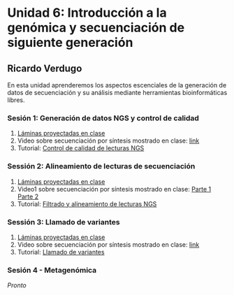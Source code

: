 # Unidad 6: Introducción a la genómica y secuenciación de siguiente generación #
## Ricardo Verdugo ##

En esta unidad aprenderemos los aspectos escenciales de la generación de datos de secuenciación y su análisis mediante herramientas bioinformáticas libres.

### Sesión 1: Generación de datos NGS y control de calidad ###

1. [Láminas proyectadas en clase](Sesion1_Generacion_Analisis_de_datosNGS_RAV_2019.pdf)
2. Video sobre secuenciación por síntesis mostrado en clase: [link](https://youtu.be/C0lPYZNAljQ)
3. Tutorial: [Control de calidad de lecturas NGS](Tutorial_Control_de_calidad_de_lecturas_NGS.md)

### Sessión 2: Alineamiento de lecturas de secuenciación ###
1. [Láminas proyectadas en clase](Sesion2_Alineamineto_de_datos_NGS_RAV_2019.pdf)
2. Video1 sobre secuenciación por síntesis mostrado en clase: [Parte 1](https://www.youtube.com/watch?v=lrVdCKd4S8I)  [Parte 2](https://www.youtube.com/watch?v=gj19_DKhFXw)
3. Tutorial: [Filtrado y alineamiento de lecturas NGS](Tutorial_filtro_alineamiento_lecturas_chilegenomicolab.md)

### Sessión 3: Llamado de variantes ###
1. [Láminas proyectadas en clase](Sesion3_Llamado_de_variantes_RAV_2019.pdf)
2. Video sobre secuenciación por síntesis mostrado en clase: [link](https://www.youtube.com/watch?v=x8hegyWQECo)
3. Tutorial: [Llamado de variantes](Tutorial_para_el_llamado_de_variantes.md)

### Sesión 4 - Metagenómica ###
*Pronto*

